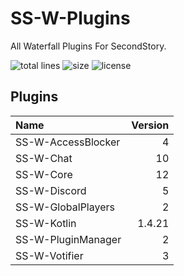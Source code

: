 # SS-W-Plugins
All Waterfall Plugins For SecondStory.

![total lines](https://img.shields.io/tokei/lines/github/SecondStoryServer/SS-W-Plugins) ![size](https://img.shields.io/github/repo-size/SecondStoryServer/SS-W-Plugins?label=size) ![license](https://img.shields.io/github/license/SecondStoryServer/SS-W-Plugins)

## Plugins

<!-- Generate Versions -->
| Name | Version |
|:-----|--------:|
| SS-W-AccessBlocker | 4 |
| SS-W-Chat | 10 |
| SS-W-Core | 12 |
| SS-W-Discord | 5 |
| SS-W-GlobalPlayers | 2 |
| SS-W-Kotlin | 1.4.21 |
| SS-W-PluginManager | 2 |
| SS-W-Votifier | 3 |
<!-- Generate Versions -->
